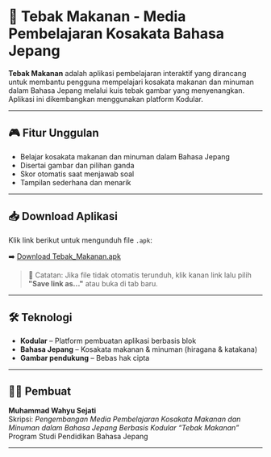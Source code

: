 # 🍱 Tebak Makanan - Media Pembelajaran Kosakata Bahasa Jepang

**Tebak Makanan** adalah aplikasi pembelajaran interaktif yang dirancang untuk membantu pengguna mempelajari kosakata makanan dan minuman dalam Bahasa Jepang melalui kuis tebak gambar yang menyenangkan. Aplikasi ini dikembangkan menggunakan platform Kodular.

---

## 🎮 Fitur Unggulan

- Belajar kosakata makanan dan minuman dalam Bahasa Jepang
- Disertai gambar dan pilihan ganda
- Skor otomatis saat menjawab soal
- Tampilan sederhana dan menarik

---

## 📥 Download Aplikasi

Klik link berikut untuk mengunduh file `.apk`:

➡️ [Download Tebak_Makanan.apk](https://github.com/MuhammadWahyu1109/Tebak_Makanan/blob/main/Tebak_Makanan%20(8).apk?raw=true)

> 📌 Catatan: Jika file tidak otomatis terunduh, klik kanan link lalu pilih **"Save link as..."** atau buka di tab baru.

---

## 🛠 Teknologi

- **Kodular** – Platform pembuatan aplikasi berbasis blok
- **Bahasa Jepang** – Kosakata makanan & minuman (hiragana & katakana)
- **Gambar pendukung** – Bebas hak cipta

---

## 👨‍🎓 Pembuat

**Muhammad Wahyu Sejati**  
Skripsi: *Pengembangan Media Pembelajaran Kosakata Makanan dan Minuman dalam Bahasa Jepang Berbasis Kodular “Tebak Makanan”*  
Program Studi Pendidikan Bahasa Jepang

---
